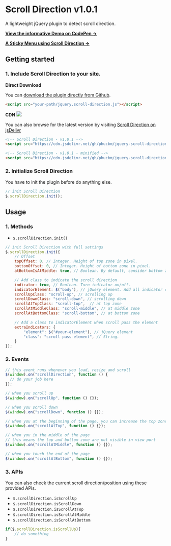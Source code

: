 # Scroll Direction v1.0.1
A lightweight jQuery plugin to detect scroll direction.

**[View the informative Demo on CodePen &rarr;](https://codepen.io/phucbui/pen/yLaeqBw)**

**[A Sticky Menu using Scroll Direction &rarr;](https://codepen.io/phucbui/pen/yLaeqBw)**

## Getting started

### 1. Include Scroll Direction to your site.

**Direct Download**

You can [download the plugin directly from Github](https://raw.githubusercontent.com/phucbm/jquery-scroll-direction-plugin/main/jquery.scroll-direction.js).

```html
<script src="your-path/jquery.scroll-direction.js"></script>
```

**CDN** [![](https://data.jsdelivr.com/v1/package/gh/phucbm/jquery-scroll-direction-plugin/badge)](https://www.jsdelivr.com/package/gh/phucbm/jquery-scroll-direction-plugin)

You can also browse for the latest version by visiting [Scroll Direction on jsDelivr](https://cdn.jsdelivr.net/gh/phucbm/jquery-scroll-direction-plugin/)

```html
<!-- Scroll Direction - v1.0.1 -->
<script src="https://cdn.jsdelivr.net/gh/phucbm/jquery-scroll-direction-plugin@1.0.1/jquery.scroll-direction.js"></script>

<!-- Scroll Direction - v1.0.1 - minified -->
<script src="https://cdn.jsdelivr.net/gh/phucbm/jquery-scroll-direction-plugin@1.0.1/jquery.scroll-direction.min.js"></script>
```

### 2. Initialize Scroll Direction

You have to init the plugin before do anything else.

```js
// init Scroll Direction
$.scrollDirection.init();
```

## Usage

### 1. Methods

- `$.scrollDirection.init()`

```js
// init Scroll Direction with full settings
$.scrollDirection.init({
    // Offset
    topOffset: 0, // Integer. Height of top zone in pixel.
    bottomOffset: 0, // Integer. Height of bottom zone in pixel.
    atBottomIsAtMiddle: true, // Boolean. By default, consider bottom zone is also middle zone.

    // Add class to indicate the scroll direction
    indicator: true, // Boolean. Turn indicator on/off.
    indicatorElement: $("body"), // jQuery element. Add all indicator classes to this element.
    scrollUpClass: "scroll-up", // scrolling up
    scrollDownClass: "scroll-down", // scrolling down
    scrollAtTopClass: "scroll-top",  // at top zone
    scrollAtMiddleClass: "scroll-middle", // at middle zone
    scrollAtBottomClass: "scroll-bottom", // at bottom zone

    // Add a class to indicatorElement when scroll pass the element
    extraIndicators: {
        "element": $("#your-element"), // jQuery element
        "class": "scroll-pass-element", // String.
    }
});
```

### 2. Events

```js
// this event runs whenever you load, resize and scroll
$(window).on("scrollDirection", function () {
  // do your job here
});

// when you scroll up
$(window).on("scrollUp", function () {});

// when you scroll down
$(window).on("scrollDown", function () {});

// when you at the beginning of the page, you can increase the top zone using topOffset
$(window).on("scrollAtTop", function () {});

// when you in the middle of the page 
// this means the top and bottom zone are not visible in view port
$(window).on("scrollAtMiddle", function () {});

// when you touch the end of the page
$(window).on("scrollAtBottom", function () {});
```

### 3. APIs

You can also check the current scroll direction/position using these provided APIs.

- `$.scrollDirection.isScrollUp`
- `$.scrollDirection.isScrollDown`
- `$.scrollDirection.isScrollAtTop`
- `$.scrollDirection.isScrollAtMiddle`
- `$.scrollDirection.isScrollAtBottom`

```js
if($.scrollDirection.isScrollUp){
    // do something
}
```
